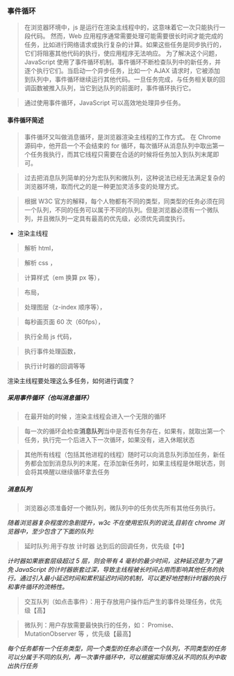 ### 事件循环

> 在浏览器环境中，js 是运行在渲染主线程中的，这意味着它一次只能执行一段代码。
> 然而，Web 应用程序通常需要处理可能需要很长时间才能完成的任务，比如进行网络请求或执行复杂的计算。如果这些任务是同步执行的，它们将阻塞其他代码的执行，使应用程序无法响应。
> 为了解决这个问题，JavaScript 使用了事件循环机制。事件循环不断检查队列中的新任务，并逐个执行它们。当启动一个异步任务，比如一个 AJAX 请求时，它被添加到队列中，事件循环继续运行其他代码。一旦任务完成，与任务相关联的回调函数被推入队列，当它到达队列的前面时，事件循环执行它。

> 通过使用事件循环，JavaScript 可以高效地处理异步任务。

#### 事件循环简述

> 事件循环又叫做消息循环，是浏览器渲染主线程的工作方式。
> 在 Chrome 源码中，他开启一个不会结束的 for 循环，每次循环从消息队列中取出第一个任务我执行，而其它线程只需要在合适的时候将任务加入到队列末尾即可。

> 过去把消息队列简单的分为宏队列和微队列，这种说法已经无法满足复杂的浏览器环境，取而代之的是一种更加灵活多变的处理方式。

> 根据 W3C 官方的解释，每个人物都有不同的类型，同类型的任务必须在同一个队列，不同的任务可以属于不同的队列。但是浏览器必须有一个微队列，并且微队列一定具有最高的优先级，必须优先调度执行。

- 渲染主线程

> 解析 html，

> 解析 css ，

> 计算样式（em 换算 px 等），

> 布局，

> 处理图层（z-index 顺序等），

> 每秒画页面 60 次（60fps），

> 执行全局 js 代码，

> 执行事件处理函数，

> 执行计时器的回调等等

渲染主线程要处理这么多任务，如何进行调度？

##### 采用事件循环（也叫消息循环）

> 在最开始的时候 ，渲染主线程会进入一个无限的循环

> 每一次的循环会检查**消息队列**当中是否有任务存在，如果有，就取出第一个任务，执行完一个后进入下一次循环，如果没有，进入休眠状态

> 其他所有线程（包括其他进程的线程）随时可以向消息队列添加任务，新任务都会加到消息队列的末尾，在添加新任务时，如果主线程是休眠状态，则会将其唤醒以继续循环拿去任务

##### 消息队列

> 浏览器必须准备好一个微队列，微队列中的任务优先所有其他任务执行。

_随着浏览器复杂程度的急剧提升，w3c 不在使用宏队列的说法,目前在 chrome 浏览器中，至少包含了下面的队列:_

> 延时队列:用于存放 计时器 达到后的回调任务，优先级【中】

_计时器如果嵌套层级超过 5 层，则会带有 4 毫秒的最少时间，这种延迟是为了避免 JavaScript 的计时器嵌套过深，导致主线程被长时间占用而影响其他任务的执行。通过引入最小延迟时间和累积延迟时间的机制，可以更好地控制计时器的执行和事件循环的流畅性。_

> 交互队列（如点击事件）：用于存放用户操作后产生的事件处理任务，优先级【高】

> 微队列：用户存放需要最快执行的任务，如： Promise、MutationObserver 等 ，优先级【最高】

_每个任务都有一个任务类型，同一个类型的任务必须在一个队列，不同类型的任务可以分属于不同的队列，再一次事件循环中，可以根据实际情况从不同的队列中取出执行任务_
